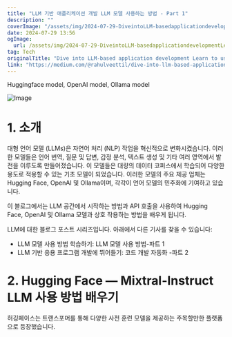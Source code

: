 ```yaml
---
title: "LLM 기반 애플리케이션 개발 LLM 모델 사용하는 방법 - Part 1"
description: ""
coverImage: "/assets/img/2024-07-29-DiveintoLLM-basedapplicationdevelopmentLearntouseLLMmodels-Part1_0.png"
date: 2024-07-29 13:56
ogImage: 
  url: /assets/img/2024-07-29-DiveintoLLM-basedapplicationdevelopmentLearntouseLLMmodels-Part1_0.png
tag: Tech
originalTitle: "Dive into LLM-based application development Learn to use LLM models-Part 1"
link: "https://medium.com/@rahulveettil/dive-into-llm-based-application-development-learn-to-use-llm-models-part-1-79152353f350"
---
```



Huggingface model, OpenAI model, Ollama model

![Image](/assets/img/2024-07-29-DiveintoLLM-basedapplicationdevelopmentLearntouseLLMmodels-Part1_0.png)

# 1. 소개

대형 언어 모델 (LLMs)은 자연어 처리 (NLP) 작업을 혁신적으로 변화시켰습니다. 이러한 모델들은 언어 번역, 질문 및 답변, 감정 분석, 텍스트 생성 및 기타 여러 영역에서 발전을 이루도록 만들어졌습니다. 이 모델들은 대량의 데이터 코퍼스에서 학습되어 다양한 용도로 적용할 수 있는 기초 모델이 되었습니다. 이러한 모델의 주요 제공 업체는 Hugging Face, OpenAI 및 Ollama이며, 각각이 언어 모델의 민주화에 기여하고 있습니다.

<div class="content-ad"></div>

이 블로그에서는 LLM 공간에서 시작하는 방법과 API 호출을 사용하여 Hugging Face, OpenAI 및 Ollama 모델과 상호 작용하는 방법을 배우게 됩니다.

LLM에 대한 블로그 포스트 시리즈입니다. 아래에서 다른 기사를 찾을 수 있습니다:

- LLM 모델 사용 방법 학습하기: LLM 모델 사용 방법-파트 1
- LLM 기반 응용 프로그램 개발에 뛰어들기: 코드 개발 자동화 -파트 2

# 2. Hugging Face — Mixtral-Instruct LLM 사용 방법 배우기

<div class="content-ad"></div>

허깅페이스는 트랜스포머를 통해 다양한 사전 훈련 모델을 제공하는 주목할만한 플랫폼으로 등장했습니다.